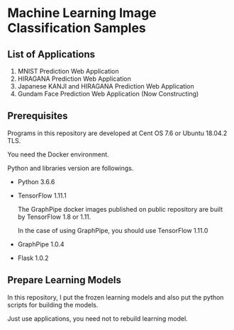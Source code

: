# Machine Learning Image Classification Samples



## List of Applications

1. MNIST Prediction Web Application
2. HIRAGANA  Prediction Web Application
3. Japanese KANJI and HIRAGANA Prediction Web Application
4. Gundam Face Prediction Web Application (Now Constructing)



## Prerequisites

Programs in this repository are developed at Cent OS 7.6 or Ubuntu 18.04.2 TLS.

You need the Docker environment.

Python and libraries version are followings.

 - Python 3.6.6

 - TensorFlow 1.11.1

   The GraphPipe docker images published on public repository are built by TensorFlow 1.8 or 1.11.

   In the case of using GraphPipe, you should use TensorFlow 1.11.0 

 - GraphPipe 1.0.4

 - Flask 1.0.2



## Prepare Learning Models

In this repository, I put the frozen learning models and also put the python scripts for building the models.

Just use applications, you need not to rebuild learning model.

